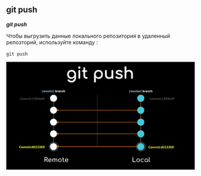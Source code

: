 ## git push

***git push***

Чтобы выгрузить данные локального репозитория в удаленный репозторий, используйте команду :

```bash=
git push
```

![](./assets/git%20push.png)